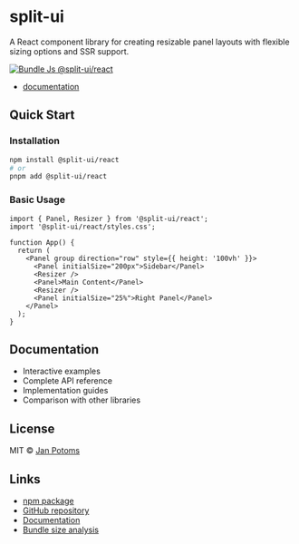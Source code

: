 # split-ui

A React component library for creating resizable panel layouts with flexible sizing options and SSR support.

[![Bundle Js @split-ui/react](https://deno.bundlejs.com/badge?q=@split-ui/react)](https://bundlejs.com/?q=@split-ui/react)

- [documentation](https://split-ui-docs.vercel.app/)

## Quick Start

### Installation

```bash
npm install @split-ui/react
# or
pnpm add @split-ui/react
```

### Basic Usage

```tsx
import { Panel, Resizer } from '@split-ui/react';
import '@split-ui/react/styles.css';

function App() {
  return (
    <Panel group direction="row" style={{ height: '100vh' }}>
      <Panel initialSize="200px">Sidebar</Panel>
      <Resizer />
      <Panel>Main Content</Panel>
      <Resizer />
      <Panel initialSize="25%">Right Panel</Panel>
    </Panel>
  );
}
```

## Documentation

- Interactive examples
- Complete API reference
- Implementation guides
- Comparison with other libraries

## License

MIT © [Jan Potoms](https://github.com/Janpot)

## Links

- [npm package](https://www.npmjs.com/package/@split-ui/react)
- [GitHub repository](https://github.com/Janpot/split-ui)
- [Documentation](https://split-ui-docs.vercel.app/)
- [Bundle size analysis](https://bundlejs.com/?q=@split-ui/react)
